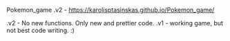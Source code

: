 Pokemon_game .v2 - https://karolisptasinskas.github.io/Pokemon_game/

.v2 - No new functions. Only new and prettier code.
.v1 - working game, but not best code writing. :)
 
